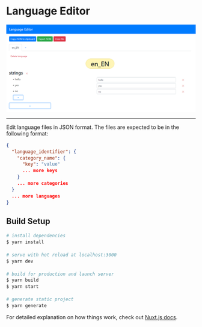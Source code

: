 # Language Editor

![screenshot 1](/screenshots/1.png)

---

Edit language files in JSON format. The files are expected to be in the following format:

```JSON
{
  "language_identifier": {
    "category_name": {
      "key": "value"
      ... more keys
    }
    ... more categories
  }
  ... more languages
}
```

## Build Setup

```bash
# install dependencies
$ yarn install

# serve with hot reload at localhost:3000
$ yarn dev

# build for production and launch server
$ yarn build
$ yarn start

# generate static project
$ yarn generate
```

For detailed explanation on how things work, check out [Nuxt.js docs](https://nuxtjs.org).
